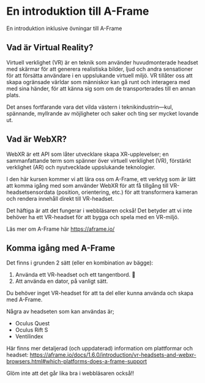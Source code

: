 # En introduktion till A-Frame
En introduktion inklusive övningar till A-Frame


## Vad är Virtual Reality?

Virtuell verklighet (VR) är en teknik som använder huvudmonterade headset med skärmar för att generera realistiska bilder, ljud och andra sensationer för att försätta användare i en uppslukande virtuell miljö. VR tillåter oss att skapa ogränsade världar som människor kan gå runt och interagera med med sina händer, för att känna sig som om de transporterades till en annan plats.

Det anses fortfarande vara det vilda västern i teknikindustrin⁠—kul, spännande, myllrande av möjligheter och saker och ting ser mycket lovande ut.

## Vad är WebXR?

WebXR är ett API som låter utvecklare skapa XR-upplevelser; en sammanfattande term som spänner över virtuell verklighet (VR), förstärkt verklighet (AR) och nyutvecklade uppslukande teknologier.

I den här kursen kommer vi att lära oss om A-Frame, ett verktyg som är lätt att komma igång med som använder WebXR för att få tillgång till VR-headsetsensordata (position, orientering, etc.) för att transformera kameran och rendera innehåll direkt till VR-headset.

Det häftiga är att det fungerar i webbläsaren också! Det betyder att vi inte behöver ha ett VR-headset för att bygga och spela med en VR-miljö.

Läs mer om A-Frame här https://aframe.io/

## Komma igång med A-Frame

Det finns i grunden 2 sätt (eller en kombination av bägge):

1) Använda ett VR-headset och ett tangentbord. 🤯
2) Att använda en dator, på vanligt sätt.

 
Du behöver inget VR-headset för att ta del eller kunna använda och skapa med A-Frame.

Några av headseten som kan användas är;

- Oculus Quest
- Oculus Rift S 
- Ventilindex 

Här finns mer detaljerad (och uppdaterad) information om plattformar och headset: https://aframe.io/docs/1.6.0/introduction/vr-headsets-and-webxr-browsers.html#which-platforms-does-a-frame-support

Glöm inte att det går lika bra i webbläsaren också!!

